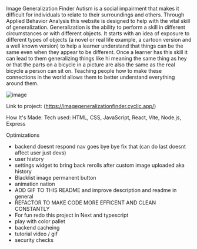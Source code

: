 Image Generalization Finder
Autism is a social impairment that makes it difficult for individuals to relate to their surroundings and others. Through Applied Behavior Analysis this website is designed to help with the vital skill of generalization. Generalization is the ability to perform a skill in different circumstances or with different objects. It starts with an idea of exposure to different types of objects (a novel or real life example, a cartoon version and a well known version) to help a learner understand that things can be the same even when they appear to be different. Once a learner has this skill it can lead to them generalizing things like hi meaning the same thing as hey or that the parts on a bicycle in a picture are also the same as the real bicycle a person can sit on. 
Teaching people how to make these connections in the world allows them to better understand everything around them.


![image](https://cdn.discordapp.com/attachments/735946770210619555/1057177196554362910/image.png)

Link to project: (https://imagegeneralizationfinder.cyclic.app/)

How It's Made:
Tech used: HTML, CSS, JavaScript, React, Vite, Node.js, Express

Optimizations
<ul>
 <li> backend doesnt respond nav goes bye bye fix that  (can do last doesnt affect user just devs)</li>
 <li>user history</li>
 
 <li> settings widget to bring back rerolls after custom image uploaded aka history</li>
 <li> Blacklist image permanent button </li>
 <li>animation nation</li>
 <li> ADD GIF TO THIS README and improve description and readme in general </li>

 <li> REFACTOR TO MAKE CODE MORE EFFICENT AND CLEAN CONSTANTLY </li>
 <li> For fun redo this project in Next and typescript </li>
 <li>play with color pallet</li>
 <li>backend cacheing </li>
 <li> tutorial video / gif </li>
  <li> security checks </li>
</ul>


